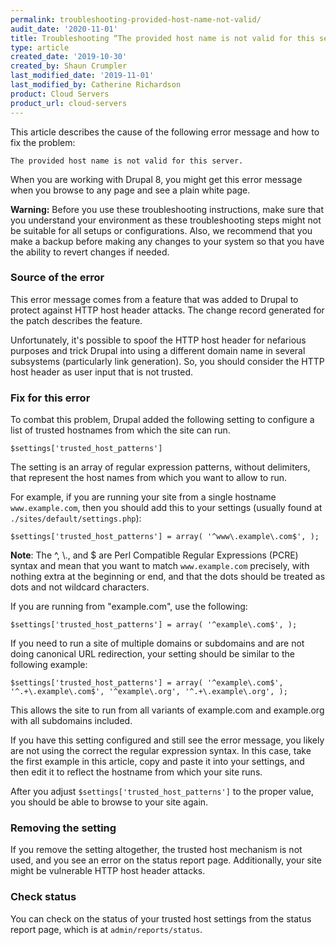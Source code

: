 ```yaml
---
permalink: troubleshooting-provided-host-name-not-valid/
audit_date: '2020-11-01'
title: Troubleshooting “The provided host name is not valid for this server” error message
type: article
created_date: '2019-10-30'
created_by: Shaun Crumpler
last_modified_date: '2019-11-01'
last_modified_by: Catherine Richardson
product: Cloud Servers
product_url: cloud-servers
---
```


This article describes the cause of the following error message and how to fix
the problem:

``The provided host name is not valid for this server.``

When you are working with Drupal 8, you might get this error message when you
browse to any page and see a plain white page.

**Warning:** Before you use these troubleshooting instructions, make sure that you understand your environment as these troubleshooting steps might not be suitable for all setups or configurations. Also, we recommend that you make a backup before making any changes to your system so that you have the ability to revert changes if needed.

### Source of the error

This error message comes from a feature that was added to Drupal to protect
against HTTP host header attacks. The change record generated for the patch
describes the feature.

Unfortunately, it's possible to spoof the HTTP host header for nefarious purposes and trick Drupal into using a different domain name in several subsystems (particularly link generation). So, you should consider the HTTP host header as user input that is not trusted.



### Fix for this error

To combat this problem, Drupal added the following setting to configure a list
of trusted hostnames from which the site can run.

`$settings['trusted_host_patterns']`

The setting is an array of regular expression patterns, without delimiters,
that represent the host names from which you want to allow to run.

For example, if you are running your site from a single hostname ``www.example.com``, then you should add this to your settings (usually found at ``./sites/default/settings.php``):

``$settings['trusted_host_patterns'] = array(
  '^www\.example\.com$',
);``

**Note**: The ^, \\., and $ are Perl Compatible Regular Expressions (PCRE) syntax and mean that you want to match
``www.example.com`` precisely, with nothing extra at the beginning or end, and
that the dots should be treated as dots and not wildcard characters.

If you are running from "example.com", use the following:

``$settings['trusted_host_patterns'] = array(
  '^example\.com$',
);``

If you need to run a site of multiple domains or subdomains and are not doing
canonical URL redirection, your setting should be similar to the following
example:

``$settings['trusted_host_patterns'] = array(
  '^example\.com$',
  '^.+\.example\.com$',
  '^example\.org',
  '^.+\.example\.org',
);``

This allows the site to run from all variants of example.com and example.org
with all subdomains included.

If you have this setting configured and still see the error message, you
likely are not using the correct the regular expression syntax. In this case,
take the first example in this article, copy and paste it into your settings, and
then edit it to reflect the hostname from which your site runs.


After you adjust ``$settings['trusted_host_patterns']`` to the proper value,
you should be able to browse to your site again.

### Removing the setting

If you remove the setting altogether, the trusted host mechanism is not used,
and you see an error on the status report page. Additionally, your site might
be vulnerable HTTP host header attacks.

### Check status

You can check on the status of your trusted host settings from the status
report page, which is at ``admin/reports/status``.
